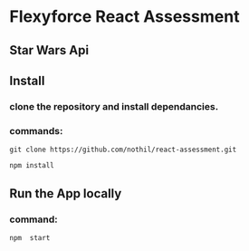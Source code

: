 # Flexyforce React Assessment

## Star Wars Api

## Install

### clone the repository and install dependancies.
### commands: 

```git clone https://github.com/nothil/react-assessment.git```
   
   ``npm install``


## Run the App locally

### command:

``npm  start``





